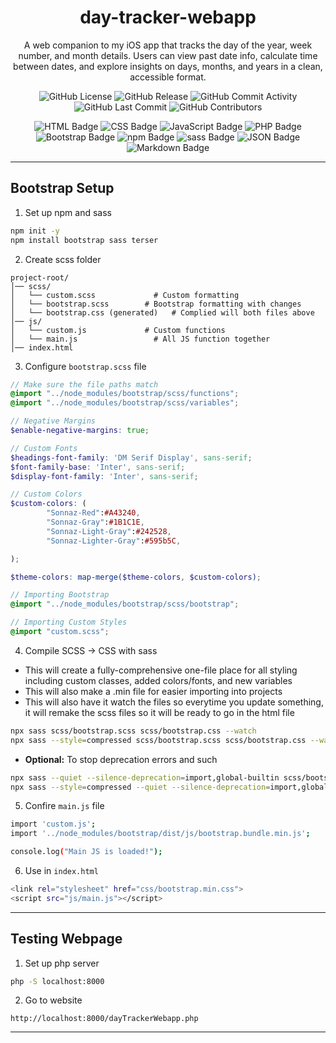 <h1 align="center">day-tracker-webapp</h1>
<p align="center">A web companion to my iOS app that tracks the day of the year, week number, and month details. Users can view past date info, calculate time between dates, and explore insights on days, months, and years in a clean, accessible format.</p>
<p align="center">
  <img src="https://img.shields.io/github/license/kmschang/day-tracker-webapp?style=flat&logo=git&logoColor=white&color=0080ff" alt="GitHub License">
  <img src="https://img.shields.io/github/v/release/kmschang/day-tracker-webapp?style=flat&logo=git&logoColor=white&color=0080ff" alt="GitHub Release">
  <img src="https://img.shields.io/github/commit-activity/t/kmschang/day-tracker-webapp?style=flat&logo=git&logoColor=white&color=0080ff" alt="GitHub Commit Activity">
  <img src="https://img.shields.io/github/last-commit/kmschang/day-tracker-webapp?style=flat&logo=git&logoColor=white&color=0080ff" alt="GitHub Last Commit">
  <img src="https://img.shields.io/github/contributors/kmschang/day-tracker-webapp?style=flat&logo=git&logoColor=white&color=0080ff" alt="GitHub Contributors">
</p>
<div align="center">
  <img src="https://img.shields.io/badge/HTML-D25936.svg?style=flat&logo=html5&logoColor=white" alt="HTML Badge">
  <img src="https://img.shields.io/badge/CSS-3271B3.svg?style=flat&logo=css&logoColor=white" alt="CSS Badge">
  <img src="https://img.shields.io/badge/JavaScript-F7DF1E.svg?style=flat&logo=JavaScript&logoColor=black" alt="JavaScript Badge">
  <img src="https://img.shields.io/badge/PHP-777BB4.svg?style=flat&logo=PHP&logoColor=white" alt="PHP Badge">
  <img src="https://img.shields.io/badge/Bootstrap-7952B3.svg?style=flat&logo=Bootstrap&logoColor=white" alt="Bootstrap Badge">
  <img src="https://img.shields.io/badge/npm-CB3837.svg?style=flat&logo=npm&logoColor=white" alt="npm Badge">
  <img src="https://img.shields.io/badge/Sass-CC6699.svg?style=flat&logo=Sass&logoColor=white" alt="sass Badge">
  <img src="https://img.shields.io/badge/JSON-000000.svg?style=flat&logo=JSON&logoColor=white" alt="JSON Badge">
  <img src="https://img.shields.io/badge/Markdown-000000.svg?style=flat&logo=Markdown&logoColor=white" alt="Markdown Badge">
</div>

---

## Bootstrap Setup

1. Set up npm and sass
``` bash
npm init -y
npm install bootstrap sass terser
```

2. Create scss folder
```text
project-root/
│── scss/
│   └── custom.scss             # Custom formatting
│   └── bootstrap.scss        # Bootstrap formatting with changes
│   └── bootstrap.css (generated)   # Complied will both files above
│── js/
│   └── custom.js             # Custom functions
│   └── main.js                 # All JS function together
│── index.html
```

3. Configure `bootstrap.scss` file
``` scss
// Make sure the file paths match
@import "../node_modules/bootstrap/scss/functions";
@import "../node_modules/bootstrap/scss/variables";

// Negative Margins
$enable-negative-margins: true;

// Custom Fonts
$headings-font-family: 'DM Serif Display', sans-serif;
$font-family-base: 'Inter', sans-serif;
$display-font-family: 'Inter', sans-serif;

// Custom Colors
$custom-colors: (
        "Sonnaz-Red":#A43240,
        "Sonnaz-Gray":#1B1C1E,
        "Sonnaz-Light-Gray":#242528,
        "Sonnaz-Lighter-Gray":#595b5C,

);

$theme-colors: map-merge($theme-colors, $custom-colors);

// Importing Bootstrap
@import "../node_modules/bootstrap/scss/bootstrap";

// Importing Custom Styles
@import "custom.scss";
```

4. Compile SCSS -> CSS with sass
- This will create a fully-comprehensive one-file place for all styling including custom classes, added colors/fonts, and new variables
- This will also make a .min file for easier importing into projects
- This will also have it watch the files so everytime you update something, it will remake the scss files so it will be ready to go in the html file
```bash
npx sass scss/bootstrap.scss scss/bootstrap.css --watch
npx sass --style=compressed scss/bootstrap.scss scss/bootstrap.css --watch
```
- **Optional:** To stop deprecation errors and such
``` bash
npx sass --quiet --silence-deprecation=import,global-builtin scss/bootstrap.scss scss/bootstrap.css --watch
npx sass --style=compressed --quiet --silence-deprecation=import,global-builtin scss/bootstrap.scss scss/bootstrap.min.css --watch
```
5. Confire `main.js` file
``` bash
import 'custom.js';
import '../node_modules/bootstrap/dist/js/bootstrap.bundle.min.js';

console.log("Main JS is loaded!");
```
6.  Use in `index.html`
``` bash
<link rel="stylesheet" href="css/bootstrap.min.css">
<script src="js/main.js"></script>
```

---

## Testing Webpage

1. Set up php server
``` bash
php -S localhost:8000
```

2. Go to website
```
http://localhost:8000/dayTrackerWebapp.php
```

---
